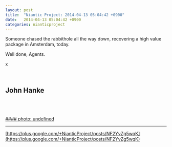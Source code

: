 ```yaml
---
layout: post
title:  "Niantic Project: 2014-04-13 05:04:42 +0900"
date:   2014-04-13 05:04:42 +0900
categories: nianticproject
---
```

Someone chased the rabbithole all the way down, recovering a high value package in Amsterdam, today.

Well done, Agents. 

x<div class="shared"><br /><h2>John Hanke</h2><br /><br /><br /></div>
[#### photo: undefined](https://lh3.googleusercontent.com/-yI7vbCbRoiA/U0kVuZ_gi8I/AAAAAAAAcSg/SquJRYeHa5w/w578-h1200/5.png "")
- - -
[https://plus.google.com/+NianticProject/posts/NF2YvZg5wqK](https://plus.google.com/+NianticProject/posts/NF2YvZg5wqK)
